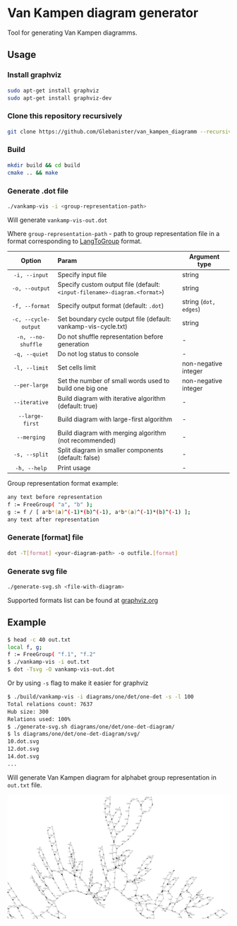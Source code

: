 # Van Kampen diagram generator

Tool for generating Van Kampen diagramms.

## Usage

### Install graphviz

```bash
sudo apt-get install graphviz
sudo apt-get install graphviz-dev
```

### Clone this repository recursively

```bash
git clone https://github.com/Glebanister/van_kampen_diagramm --recursive
```

### Build

```bash
mkdir build && cd build
cmake .. && make
```

### Generate .dot file

```bash
./vankamp-vis -i <group-representation-path>
```

Will generate `vankamp-vis-out.dot`

Where `group-representation-path` - path to group representation file in a format corresponding to
[LangToGroup](https://github.com/YaccConstructor/LangToGroup)
format.

|        Option        | Param                                                                      | Argument type         |
|:--------------------:|:---------------------------------------------------------------------------|-----------------------|
|    `-i, --input`     | Specify input file                                                         | string                |
|    `-o, --output`    | Specify custom output file (default:  `<input-filename>-diagram.<format>`) | string                |
|    `-f, --format`    | Specify output format (default:  `.dot`)                                   | string (`dot, edges`) |
| `-c, --cycle-output` | Set boundary cycle output file (default:    vankamp-vis-cycle.txt)         | string                |
|  `-n, --no-shuffle`  | Do not shuffle representation before generation                            | -                     |
|    `-q, --quiet`     | Do not log status to console                                               | -                     |
|    `-l, --limit`     | Set cells limit                                                            | non-negative integer  |
|    `--per-large`     | Set the number of small words used to build one big one                    | non-negative integer  |
|    `--iterative`     | Build diagram with iterative algorithm (default:  true)                    | -                     |
|   `--large-first`    | Build diagram with large-first algorithm                                   | -                     |
|     `--merging`      | Build diagram with merging algorithm (not recommended)                     | -                     |
|    `-s, --split`     | Split diagram in smaller components (default: false)                       | -                     |
|     `-h, --help`     | Print usage                                                                | -                     |

Group representation format example:

```bash
any text before representation
f := FreeGroup( "a", "b" );
g := f / [ a*b*(a)^(-1)*(b)^(-1), a*b*(a)^(-1)*(b)^(-1) ];
any text after representation
```

### Generate [format] file

```bash
dot -T[format] <your-diagram-path> -o outfile.[format]
```

### Generate svg file

```bash
./generate-svg.sh <file-with-diagram>
```

Supported formats list can be found at [graphviz.org](https://graphviz.org/doc/info/output.html)

## Example

```bash
$ head -c 40 out.txt
local f, g;
f := FreeGroup( "f.1", "f.2"
$ ./vankamp-vis -i out.txt
$ dot -Tsvg -O vankamp-vis-out.dot
```

Or by using `-s` flag to make it easier for graphviz

```bash
$ ./build/vankamp-vis -i diagrams/one/det/one-det -s -l 100
Total relations count: 7637
Hub size: 300
Relations used: 100%
$ ./generate-svg.sh diagrams/one/det/one-det-diagram/
$ ls diagrams/one/det/one-det-diagram/svg/
10.dot.svg
12.dot.svg
14.dot.svg
...
```

Will generate Van Kampen diagram for alphabet group representation in `out.txt` file.

![example](media/example.jpg)
